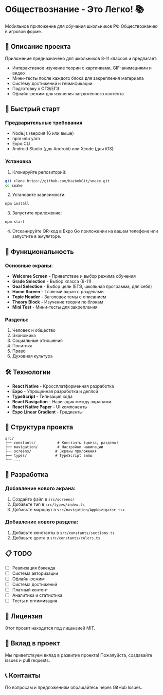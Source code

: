 # Обществознание - Это Легко! 📚

Мобильное приложение для обучения школьников РФ Обществознанию в игровой форме.

## 🎯 Описание проекта

Приложение предназначено для школьников 8-11 классов и предлагает:
- Интерактивное изучение теории с картинками, GIF-анимациями и видео
- Мини-тесты после каждого блока для закрепления материала
- Систему достижений и геймификации
- Подготовку к ОГЭ/ЕГЭ
- Офлайн-режим для изучения загруженного контента

## 🚀 Быстрый старт

### Предварительные требования

- Node.js (версия 16 или выше)
- npm или yarn
- Expo CLI
- Android Studio (для Android) или Xcode (для iOS)

### Установка

1. Клонируйте репозиторий:
```bash
git clone https://github.com/KazbekGit/snake.git
cd snake
```

2. Установите зависимости:
```bash
npm install
```

3. Запустите приложение:
```bash
npm start
```

4. Отсканируйте QR-код в Expo Go приложении на вашем телефоне или запустите в эмуляторе.

## 📱 Функциональность

### Основные экраны:
- **Welcome Screen** - Приветствие и выбор режима обучения
- **Grade Selection** - Выбор класса (8-11)
- **Goal Selection** - Выбор цели (ЕГЭ, школьная программа, для себя)
- **Home Screen** - Главный экран с разделами
- **Topic Header** - Заголовок темы с описанием
- **Theory Block** - Изучение теории по блокам
- **Mini Test** - Мини-тесты для закрепления

### Разделы:
1. Человек и общество
2. Экономика
3. Социальные отношения
4. Политика
5. Право
6. Духовная культура

## 🛠 Технологии

- **React Native** - Кроссплатформенная разработка
- **Expo** - Упрощенная разработка и деплой
- **TypeScript** - Типизация кода
- **React Navigation** - Навигация между экранами
- **React Native Paper** - UI компоненты
- **Expo Linear Gradient** - Градиенты

## 📁 Структура проекта

```
src/
├── constants/          # Константы (цвета, разделы)
├── navigation/         # Настройки навигации
├── screens/           # Экраны приложения
├── types/             # TypeScript типы
└── ...
```

## 🔧 Разработка

### Добавление нового экрана:
1. Создайте файл в `src/screens/`
2. Добавьте тип в `src/types/index.ts`
3. Добавьте маршрут в `src/navigation/AppNavigator.tsx`

### Добавление нового раздела:
1. Добавьте константы в `src/constants/sections.ts`
2. Добавьте цвета в `src/constants/colors.ts`

## 📋 TODO

- [ ] Реализация бэкенда
- [ ] Система авторизации
- [ ] Офлайн-режим
- [ ] Система достижений
- [ ] Платный контент
- [ ] Аналитика и статистика
- [ ] Тесты и оптимизация

## 📄 Лицензия

Этот проект находится под лицензией MIT.

## 🤝 Вклад в проект

Мы приветствуем вклад в развитие проекта! Пожалуйста, создавайте issues и pull requests.

## 📞 Контакты

По вопросам и предложениям обращайтесь через GitHub Issues.

